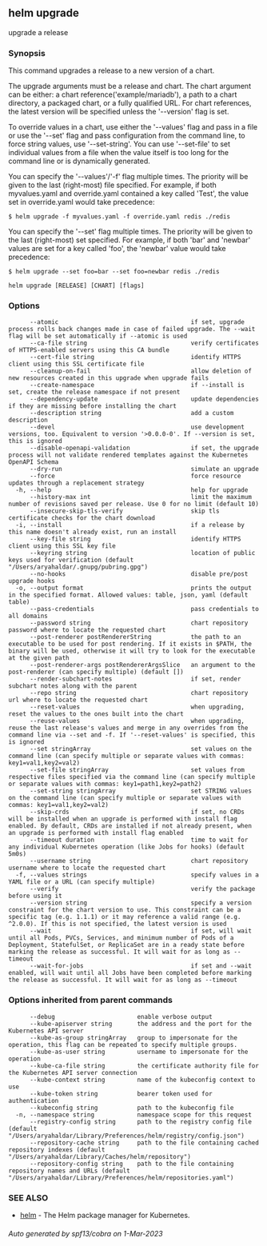 ## helm upgrade

upgrade a release

### Synopsis


This command upgrades a release to a new version of a chart.

The upgrade arguments must be a release and chart. The chart
argument can be either: a chart reference('example/mariadb'), a path to a chart directory,
a packaged chart, or a fully qualified URL. For chart references, the latest
version will be specified unless the '--version' flag is set.

To override values in a chart, use either the '--values' flag and pass in a file
or use the '--set' flag and pass configuration from the command line, to force string
values, use '--set-string'. You can use '--set-file' to set individual
values from a file when the value itself is too long for the command line
or is dynamically generated.

You can specify the '--values'/'-f' flag multiple times. The priority will be given to the
last (right-most) file specified. For example, if both myvalues.yaml and override.yaml
contained a key called 'Test', the value set in override.yaml would take precedence:

    $ helm upgrade -f myvalues.yaml -f override.yaml redis ./redis

You can specify the '--set' flag multiple times. The priority will be given to the
last (right-most) set specified. For example, if both 'bar' and 'newbar' values are
set for a key called 'foo', the 'newbar' value would take precedence:

    $ helm upgrade --set foo=bar --set foo=newbar redis ./redis


```
helm upgrade [RELEASE] [CHART] [flags]
```

### Options

```
      --atomic                                     if set, upgrade process rolls back changes made in case of failed upgrade. The --wait flag will be set automatically if --atomic is used
      --ca-file string                             verify certificates of HTTPS-enabled servers using this CA bundle
      --cert-file string                           identify HTTPS client using this SSL certificate file
      --cleanup-on-fail                            allow deletion of new resources created in this upgrade when upgrade fails
      --create-namespace                           if --install is set, create the release namespace if not present
      --dependency-update                          update dependencies if they are missing before installing the chart
      --description string                         add a custom description
      --devel                                      use development versions, too. Equivalent to version '>0.0.0-0'. If --version is set, this is ignored
      --disable-openapi-validation                 if set, the upgrade process will not validate rendered templates against the Kubernetes OpenAPI Schema
      --dry-run                                    simulate an upgrade
      --force                                      force resource updates through a replacement strategy
  -h, --help                                       help for upgrade
      --history-max int                            limit the maximum number of revisions saved per release. Use 0 for no limit (default 10)
      --insecure-skip-tls-verify                   skip tls certificate checks for the chart download
  -i, --install                                    if a release by this name doesn't already exist, run an install
      --key-file string                            identify HTTPS client using this SSL key file
      --keyring string                             location of public keys used for verification (default "/Users/aryahaldar/.gnupg/pubring.gpg")
      --no-hooks                                   disable pre/post upgrade hooks
  -o, --output format                              prints the output in the specified format. Allowed values: table, json, yaml (default table)
      --pass-credentials                           pass credentials to all domains
      --password string                            chart repository password where to locate the requested chart
      --post-renderer postRendererString           the path to an executable to be used for post rendering. If it exists in $PATH, the binary will be used, otherwise it will try to look for the executable at the given path
      --post-renderer-args postRendererArgsSlice   an argument to the post-renderer (can specify multiple) (default [])
      --render-subchart-notes                      if set, render subchart notes along with the parent
      --repo string                                chart repository url where to locate the requested chart
      --reset-values                               when upgrading, reset the values to the ones built into the chart
      --reuse-values                               when upgrading, reuse the last release's values and merge in any overrides from the command line via --set and -f. If '--reset-values' is specified, this is ignored
      --set stringArray                            set values on the command line (can specify multiple or separate values with commas: key1=val1,key2=val2)
      --set-file stringArray                       set values from respective files specified via the command line (can specify multiple or separate values with commas: key1=path1,key2=path2)
      --set-string stringArray                     set STRING values on the command line (can specify multiple or separate values with commas: key1=val1,key2=val2)
      --skip-crds                                  if set, no CRDs will be installed when an upgrade is performed with install flag enabled. By default, CRDs are installed if not already present, when an upgrade is performed with install flag enabled
      --timeout duration                           time to wait for any individual Kubernetes operation (like Jobs for hooks) (default 5m0s)
      --username string                            chart repository username where to locate the requested chart
  -f, --values strings                             specify values in a YAML file or a URL (can specify multiple)
      --verify                                     verify the package before using it
      --version string                             specify a version constraint for the chart version to use. This constraint can be a specific tag (e.g. 1.1.1) or it may reference a valid range (e.g. ^2.0.0). If this is not specified, the latest version is used
      --wait                                       if set, will wait until all Pods, PVCs, Services, and minimum number of Pods of a Deployment, StatefulSet, or ReplicaSet are in a ready state before marking the release as successful. It will wait for as long as --timeout
      --wait-for-jobs                              if set and --wait enabled, will wait until all Jobs have been completed before marking the release as successful. It will wait for as long as --timeout
```

### Options inherited from parent commands

```
      --debug                       enable verbose output
      --kube-apiserver string       the address and the port for the Kubernetes API server
      --kube-as-group stringArray   group to impersonate for the operation, this flag can be repeated to specify multiple groups.
      --kube-as-user string         username to impersonate for the operation
      --kube-ca-file string         the certificate authority file for the Kubernetes API server connection
      --kube-context string         name of the kubeconfig context to use
      --kube-token string           bearer token used for authentication
      --kubeconfig string           path to the kubeconfig file
  -n, --namespace string            namespace scope for this request
      --registry-config string      path to the registry config file (default "/Users/aryahaldar/Library/Preferences/helm/registry/config.json")
      --repository-cache string     path to the file containing cached repository indexes (default "/Users/aryahaldar/Library/Caches/helm/repository")
      --repository-config string    path to the file containing repository names and URLs (default "/Users/aryahaldar/Library/Preferences/helm/repositories.yaml")
```

### SEE ALSO

* [helm](helm.md)	 - The Helm package manager for Kubernetes.

###### Auto generated by spf13/cobra on 1-Mar-2023
